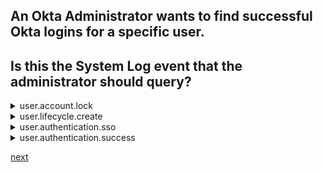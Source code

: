 ## An Okta Administrator wants to find successful Okta logins for a specific user.
## Is this the System Log event that the administrator should query?

<details>
  <summary>
    user.account.lock
  </summary>

  <p>
    No  
  </p>
</details>






<details>
  <summary>
    user.lifecycle.create
  </summary>

  <p>
    No
  </p>
</details>


<details>
  <summary>
    user.authentication.sso
  </summary>

  <p>
    Yes
  </p>
</details>








<details>
  <summary>
user.authentication.success
  </summary>
<p>
  No
</p>
</details>




[next](34.md)
